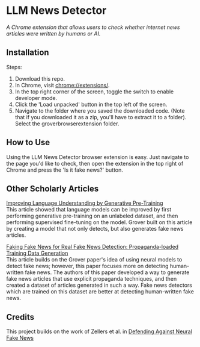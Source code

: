 # LLM News Detector
*A Chrome extension that allows users to check whether internet news articles were written by humans or AI.*

## Installation

Steps: 
1. Download this repo.
2. In Chrome, visit [chrome://extensions/](chrome://extensions/).
3. In the top right corner of the screen, toggle the switch to enable developer mode.
4. Click the 'Load unpacked' button in the top left of the screen.
5. Navigate to the folder where you saved the downloaded code. (Note that if you downloaded it as a zip, you'll have to extract it to a folder). Select the groverbrowserextension folder.

## How to Use

Using the LLM News Detector browser extension is easy. Just navigate to the page you'd like to check, then open the extension in the top right of Chrome and press the 'Is it fake news?' button.

## Other Scholarly Articles

[Improving Language Understanding by Generative Pre-Training](https://s3-us-west-2.amazonaws.com/openai-assets/research-covers/language-unsupervised/language_understanding_paper.pdf)  
This article showed that language models can be improved by first performing generative pre-training on an unlabeled dataset, and then performing supervised fine-tuning on the model. Grover built on this article by creating a model that not only detects, but also generates fake news articles.

[Faking Fake News for Real Fake News Detection: Propaganda-loaded Training Data Generation](https://arxiv.org/pdf/2203.05386.pdf)  
This article builds on the Grover paper's idea of using neural models to detect fake news; however, this paper focuses more on detecting human-written fake news. The authors of this paper developed a way to generate fake news articles that use explicit propaganda techniques, and then created a dataset of articles generated in such a way. Fake news detectors which are trained on this dataset are better at detecting human-written fake news.

## Credits

This project builds on the work of Zellers et al. in [Defending Against Neural Fake News](https://arxiv.org/pdf/1905.12616.pdf)
